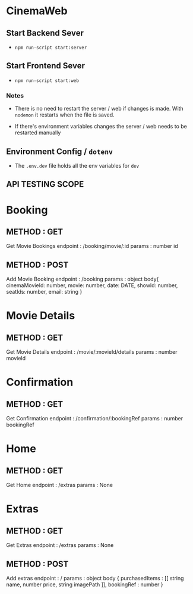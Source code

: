 # CinemaWeb

## Start Backend Sever
- `npm run-script start:server`

## Start Frontend Sever
- `npm run-script start:web`
### Notes
- There is no need to restart the server / web if changes is made. With `nodemon` it restarts when the file is saved.

- If there's environment variables changes the server / web needs to be restarted manually

## Environment Config / `dotenv`
- The `.env.dev` file holds all the env variables for `dev`

## API TESTING SCOPE

# Booking
## METHOD : GET
Get Movie Bookings
endpoint : /booking/movie/:id
params : number id

## METHOD : POST
Add Movie Booking
endpoint : /booking
params : object body{
    cinemaMovieId: number,
    movie: number,
    date: DATE,
    showId: number,
    seatIds: number,
    email: string
  }

# Movie Details
## METHOD : GET
Get Movie Details
endpoint : /movie/:movieId/details
params : number movieId

# Confirmation
## METHOD : GET
Get Confirmation
endpoint : /confirmation/:bookingRef
params : number bookingRef

# Home 
## METHOD : GET
Get Home
endpoint : /extras
params : None

# Extras
## METHOD : GET
Get Extras 
endpoint : /extras
params : None

## METHOD : POST 
Add extras
endpoint : /
params : object body {
    purchasedItems : [[ string name, number price, string imagePath ]], 
    bookingRef : number
}